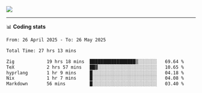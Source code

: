 <picture>
  <source
  srcset="https://github-readme-stats.vercel.app/api?username=sant0s12&show_icons=true&theme=dark"
  media="(prefers-color-scheme: dark)"
  />
  <source
  srcset="https://github-readme-stats.vercel.app/api?username=sant0s12&show_icons=true"
  media="(prefers-color-scheme: light)"
  />
  <img src="https://github-readme-stats.vercel.app/api?username=sant0s12&show_icons=true" />
</picture>

---

📊 **Coding stats**

<!--START_SECTION:waka-->

```txt
From: 26 April 2025 - To: 26 May 2025

Total Time: 27 hrs 13 mins

Zig            19 hrs 18 mins  █████████████████▒░░░░░░░   69.64 %
TeX            2 hrs 57 mins   ██▓░░░░░░░░░░░░░░░░░░░░░░   10.65 %
hyprlang       1 hr 9 mins     █░░░░░░░░░░░░░░░░░░░░░░░░   04.18 %
Nix            1 hr 7 mins     █░░░░░░░░░░░░░░░░░░░░░░░░   04.08 %
Markdown       56 mins         █░░░░░░░░░░░░░░░░░░░░░░░░   03.40 %
```

<!--END_SECTION:waka-->
